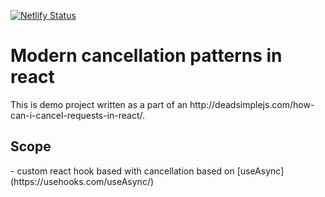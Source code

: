 [![Netlify Status](https://api.netlify.com/api/v1/badges/2aa83966-e756-40df-8f56-75db57ec563a/deploy-status)](https://app.netlify.com/sites/requests-cancellation/deploys)

<h1>Modern cancellation patterns in react</h1>
This is demo project written as a part of an
http://deadsimplejs.com/how-can-i-cancel-requests-in-react/. 


<h2>Scope</h2>
 - custom react hook based with cancellation based on [useAsync](https://usehooks.com/useAsync/)
